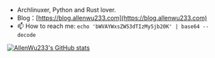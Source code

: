 - Archlinuxer, Python and Rust lover.
- Blog：[https://blog.allenwu233.com](https://blog.allenwu233.com)
- 📫 How to reach me: `echo 'bWVAYWxsZW53dTIzMy5jb20K' | base64 --decode`

[![AllenWu233's GitHub stats](https://github-readme-stats.vercel.app/api?username=AllenWu233&show_icons=true&theme=tokyonight)](https://github.com/anuraghazra/github-readme-stats)

<!---
AllenWu233/AllenWu233 is a ✨ special ✨ repository because its `README.md` (this file) appears on your GitHub profile.
You can click the Preview link to take a look at your changes.
--->
